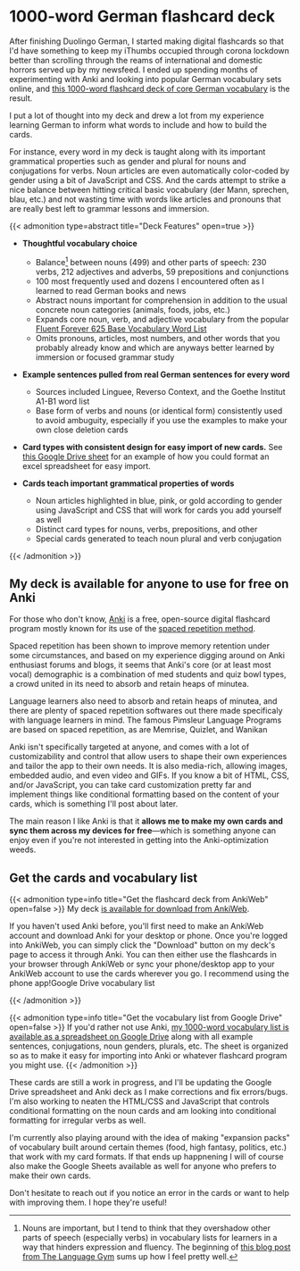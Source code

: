 # 1000-word German flashcard deck


After finishing Duolingo German, I started making digital flashcards so that I'd have something to keep my iThumbs occupied through corona lockdown better than scrolling through the reams of international and domestic horrors served up by my newsfeed. I ended up spending months of experimenting with Anki and looking into popular German vocabulary sets online, and [this 1000-word flashcard deck of core German vocabulary](https://ankiweb.net/shared/info/1877324510)  is the result. 

<!--more-->

I put a lot of thought into my deck and drew a lot from my experience learning German to inform what words to include and how to build the cards. 

For instance, every word in my deck is taught along with its important grammatical properties such as gender and plural for nouns and conjugations for verbs.  Noun articles are even automatically color-coded by gender using a bit of JavaScript and CSS. And the cards attempt to strike a nice balance between hitting critical basic vocabulary (der Mann, sprechen, blau, etc.) and not wasting time with words like articles and pronouns that are really best left to grammar lessons and immersion. 

{{< admonition type=abstract title="Deck Features" open=true >}}

* **Thoughtful vocabulary choice**
  * Balance[^*] between nouns (499) and other parts of speech: 230 verbs, 212 adjectives and adverbs, 59 prepositions and conjunctions
  * 100 most frequently used and dozens I encountered often as I learned to read German books and news
  * Abstract nouns important for comprehension in addition to the usual concrete noun categories (animals, foods, jobs, etc.)
  * Expands core noun, verb, and adjective vocabulary from the popular  [Fluent Forever 625 Base Vocabulary Word List](https://blog.fluent-forever.com/base-vocabulary-list/)
  * Omits pronouns, articles, most numbers, and other words that you probably already know and which are anyways better learned by immersion or focused grammar study
* **Example sentences pulled from real German sentences for every word**
  * Sources included Linguee, Reverso Context, and the Goethe Institut A1-B1 word list
  * Base form of verbs and nouns (or identical form) consistently used to avoid ambuguity, especially if you use the examples to make your own close deletion cards
* **Card types with consistent design for easy import of new cards.** See [this Google Drive sheet](https://docs.google.com/spreadsheets/d/1wHShysTNtzyenqjx1OMXvQtLhajInV1cCemzkuORh04/edit?usp=sharing) for an example of how you could format an excel spreadsheet for easy import. 

* **Cards teach important grammatical properties of words**
  * Noun articles highlighted in blue, pink, or gold according to gender using JavaScript and CSS that will work for cards you add yourself as well
  * Distinct card types for nouns, verbs, prepositions, and other
  * Special cards generated to teach noun plural and verb conjugation





[^*]: Nouns are important, but I tend to think that they overshadow other parts of speech (especially verbs) in vocabulary lists for learners in a way that hinders expression and fluency. The beginning of [this blog post from The Language Gym](https://gianfrancoconti.com/2015/06/02/does-too-much-noun-orientated-foreign-language-teaching-hinder-our-students-learning/) sums up how I feel pretty well. 

{{< /admonition >}}

## My deck is available for anyone to use for free on Anki

For those who don't know, [Anki](https://apps.ankiweb.net/) is a free, open-source digital flashcard program mostly known for its use of the [spaced repetition method](https://en.wikipedia.org/wiki/Spaced_repetition). 

Spaced repetition has been shown to improve memory retention under some circumstances, and based on my experience digging around on Anki enthusiast forums and blogs, it seems that Anki's core (or at least most vocal) demographic is a combination of med students and quiz bowl types, a crowd united in its need to absorb and retain heaps of minutea.

Language learners also need to absorb and retain heaps of minutea, and there are plenty of spaced repetition softwares out there made specificaly with language learners in mind. The famous Pimsleur Language Programs are based on spaced repetition, as are Memrise, Quizlet, and Wanikan

Anki isn't specifically targeted at anyone, and comes with a lot of customizability and control that allow users to shape their own experiences and tailor the app to their own needs. It is also media-rich, allowing images, embedded audio, and even video and GIFs. If you know a bit of HTML, CSS, and/or JavaScript, you can take card customization pretty far and implement things like conditional formatting based on the content of your cards, which is something I'll post about later.

The main reason I like Anki is that it **allows me to make my own cards and sync them across my devices for free**—which is something anyone can enjoy even if you're not interested in getting into the Anki-optimization weeds.

## Get the cards and vocabulary list

{{< admonition type=info title="Get the flashcard deck from AnkiWeb" open=false >}}
My deck [is available for download from AnkiWeb](https://ankiweb.net/shared/info/1877324510).

If you haven't used Anki before, you'll first need to make an AnkiWeb account and download Anki for your desktop or phone. Once you're logged into AnkiWeb, you can simply click the "Download" button on my deck's page to access it through Anki. You can then either use the flashcards in your browser through AnkiWeb or sync your phone/desktop app to your AnkiWeb account to use the cards wherever you go. I recommend using the phone app!Google Drive vocabulary list

{{< /admonition >}}

{{< admonition type=info title="Get the vocabulary list from Google Drive" open=false >}}
If you'd rather not use Anki, [my 1000-word vocabulary list is available as a spreadsheet on Google Drive](https://docs.google.com/spreadsheets/d/1wHShysTNtzyenqjx1OMXvQtLhajInV1cCemzkuORh04/edit?usp=sharing) along with all example sentences, conjugations, noun genders, plurals, etc. The sheet is organized so as to make it easy for importing into Anki or whatever flashcard program you might use.
{{< /admonition >}}

These cards are still a work in progress, and I'll be updating the Google Drive spreadsheet and Anki deck as I make corrections and fix errors/bugs. I'm also working to neaten the HTML/CSS and JavaScript that controls conditional formatting on the noun cards and am looking into conditional formatting for irregular verbs as well. 

I'm currently also playing around with the idea of making "expansion packs" of vocabulary built around certain themes (food, high fantasy, politics, etc.) that work with my card formats. If that ends up happnening I will of course also make the Google Sheets available as well for anyone who prefers to make their own cards. 

Don't hesitate to reach out if you notice an error in the cards or want to help with improving them. I hope they're useful! 


